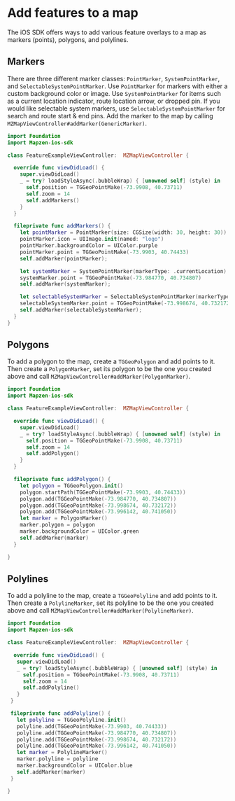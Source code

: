 # Add features to a map

The iOS SDK offers ways to add various feature overlays to a map as markers (points), polygons, and polylines.

## Markers
There are three different marker classes: `PointMarker`, `SystemPointMarker`, and `SelectableSystemPointMarker`. Use `PointMarker` for markers with either a custom background color or image. Use `SystemPointMarker` for items such as a current location indicator, route location arrow, or dropped pin. If you would like selectable system markers, use `SelectableSystemPointMarker` for search and route start & end pins. Add the marker to the map by calling `MZMapViewController#addMarker(GenericMarker)`.

```swift
import Foundation
import Mapzen-ios-sdk

class FeatureExampleViewController:  MZMapViewController {

  override func viewDidLoad() {
    super.viewDidLoad()
    _ = try? loadStyleAsync(.bubbleWrap) { [unowned self] (style) in
      self.position = TGGeoPointMake(-73.9908, 40.73711)
      self.zoom = 14
      self.addMarkers()
    }
  }

  fileprivate func addMarkers() {
    let pointMarker = PointMarker(size: CGSize(width: 30, height: 30))
    pointMarker.icon = UIImage.init(named: "logo")
    pointMarker.backgroundColor = UIColor.purple
    pointMarker.point = TGGeoPointMake(-73.9903, 40.74433)
    self.addMarker(pointMarker);

    let systemMarker = SystemPointMarker(markerType: .currentLocation)
    systemMarker.point = TGGeoPointMake(-73.984770, 40.734807)
    self.addMarker(systemMarker);

    let selectableSystemMarker = SelectableSystemPointMarker(markerType: .searchPin)
    selectableSystemMarker.point = TGGeoPointMake(-73.998674, 40.732172)
    self.addMarker(selectableSystemMarker);
  }
}
```

## Polygons
To add a polygon to the map, create a `TGGeoPolygon` and add points to it. Then create a `PolygonMarker`, set its polygon to be the one you created above and call `MZMapViewController#addMarker(PolygonMarker)`.

```swift
import Foundation
import Mapzen-ios-sdk

class FeatureExampleViewController:  MZMapViewController {

  override func viewDidLoad() {
    super.viewDidLoad()
    _ = try? loadStyleAsync(.bubbleWrap) { [unowned self] (style) in
      self.position = TGGeoPointMake(-73.9908, 40.73711)
      self.zoom = 14
      self.addPolygon()
    }
  }

  fileprivate func addPolygon() {
    let polygon = TGGeoPolygon.init()
    polygon.startPath(TGGeoPointMake(-73.9903, 40.74433))
    polygon.add(TGGeoPointMake(-73.984770, 40.734807))
    polygon.add(TGGeoPointMake(-73.998674, 40.732172))
    polygon.add(TGGeoPointMake(-73.996142, 40.741050))
    let marker = PolygonMarker()
    marker.polygon = polygon
    marker.backgroundColor = UIColor.green
    self.addMarker(marker)
  }

}
```

## Polylines
To add a polyline to the map, create a `TGGeoPolyline` and add points to it. Then create a `PolylineMarker`, set its polyline to be the one you created above and call `MZMapViewController#addMarker(PolylineMarker)`.

```swift
import Foundation
import Mapzen-ios-sdk

class FeatureExampleViewController:  MZMapViewController {

  override func viewDidLoad() {
   super.viewDidLoad()
   _ = try? loadStyleAsync(.bubbleWrap) { [unowned self] (style) in
     self.position = TGGeoPointMake(-73.9908, 40.73711)
     self.zoom = 14
     self.addPolyline()
   }
 }

 fileprivate func addPolyline() {
   let polyline = TGGeoPolyline.init()
   polyline.add(TGGeoPointMake(-73.9903, 40.74433))
   polyline.add(TGGeoPointMake(-73.984770, 40.734807))
   polyline.add(TGGeoPointMake(-73.998674, 40.732172))
   polyline.add(TGGeoPointMake(-73.996142, 40.741050))
   let marker = PolylineMarker()
   marker.polyline = polyline
   marker.backgroundColor = UIColor.blue
   self.addMarker(marker)
 }

}
```

